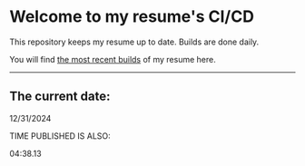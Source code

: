 # Welcome to my resume's CI/CD
This repository keeps my resume up to date. Builds are done daily.
  
You will find [the most recent builds](output/) of my resume here.
* * *
 
## The current date:  
 12/31/2024 
   
  
  
 TIME PUBLISHED IS ALSO: 
  
 04:38.13 
  
  
